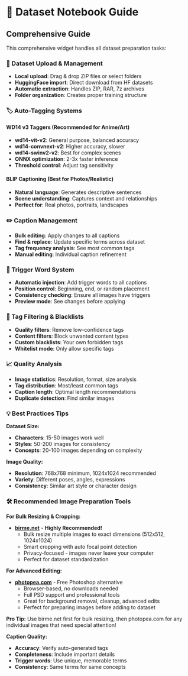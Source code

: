 # 📖 Dataset Notebook Guide

## Comprehensive Guide

This comprehensive widget handles all dataset preparation tasks:

### 📁 Dataset Upload & Management
- **Local upload**: Drag & drop ZIP files or select folders
- **HuggingFace import**: Direct download from HF datasets
- **Automatic extraction**: Handles ZIP, RAR, 7z archives
- **Folder organization**: Creates proper training structure

### 🏷️ Auto-Tagging Systems

#### WD14 v3 Taggers (Recommended for Anime/Art)
- **wd14-vit-v2**: General purpose, balanced accuracy
- **wd14-convnext-v2**: Higher accuracy, slower
- **wd14-swinv2-v2**: Best for complex scenes
- **ONNX optimization**: 2-3x faster inference
- **Threshold control**: Adjust tag sensitivity

#### BLIP Captioning (Best for Photos/Realistic)
- **Natural language**: Generates descriptive sentences
- **Scene understanding**: Captures context and relationships
- **Perfect for**: Real photos, portraits, landscapes

### ✏️ Caption Management
- **Bulk editing**: Apply changes to all captions
- **Find & replace**: Update specific terms across dataset
- **Tag frequency analysis**: See most common tags
- **Manual editing**: Individual caption refinement

### 🎯 Trigger Word System
- **Automatic injection**: Add trigger words to all captions
- **Position control**: Beginning, end, or random placement
- **Consistency checking**: Ensure all images have triggers
- **Preview mode**: See changes before applying

### 🚫 Tag Filtering & Blacklists
- **Quality filters**: Remove low-confidence tags
- **Content filters**: Block unwanted content types
- **Custom blacklists**: Your own forbidden tags
- **Whitelist mode**: Only allow specific tags

### 📈 Quality Analysis
- **Image statistics**: Resolution, format, size analysis
- **Tag distribution**: Most/least common tags
- **Caption length**: Optimal length recommendations
- **Duplicate detection**: Find similar images

### 💡 Best Practices Tips

**Dataset Size:**
- **Characters**: 15-50 images work well
- **Styles**: 50-200 images for consistency
- **Concepts**: 20-100 images depending on complexity

**Image Quality:**
- **Resolution**: 768x768 minimum, 1024x1024 recommended
- **Variety**: Different poses, angles, expressions
- **Consistency**: Similar art style or character design

### 🛠️ Recommended Image Preparation Tools

**For Bulk Resizing & Cropping:**
- **[birme.net](https://www.birme.net/)** - **Highly Recommended!**
  - Bulk resize multiple images to exact dimensions (512x512, 1024x1024)
  - Smart cropping with auto focal point detection
  - Privacy-focused - images never leave your computer
  - Perfect for dataset standardization

**For Advanced Editing:**
- **[photopea.com](https://www.photopea.com/)** - Free Photoshop alternative
  - Browser-based, no downloads needed
  - Full PSD support and professional tools
  - Great for background removal, cleanup, advanced edits
  - Perfect for preparing images before adding to dataset

**Pro Tip:** Use birme.net first for bulk resizing, then photopea.com for any individual images that need special attention!

**Caption Quality:**
- **Accuracy**: Verify auto-generated tags
- **Completeness**: Include important details
- **Trigger words**: Use unique, memorable terms
- **Consistency**: Same terms for same concepts
